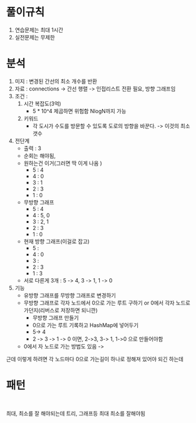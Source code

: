 # 풀이규칙
1. 연습문제는 최대 1시간
2. 실전문제는 무제한

# 분석

1. 미지 : 변경된 간선의 최소 개수를 반환
2. 자료 : connections -> 간선 행렬 -> 인접리스트 전환 필요, 방향 그래프임
3. 조건 : 
   1. 시간 복잡도(3억)
      - 5 * 10^4 제곱하면 위험함  NlogN까지 가능
   2. 키워드
      - 각 도시가 수도를 방문할 수 있도록 도로의 방향을 바꾼다. -> 이것의 최소 갯수
4. 전단계
   - 출력 : 3
   - 순회는 해야됨, 
   - 원하는건 이거(그러면 딱 이게 나옴 )
     - 5 : 4
     - 4 : 0
     - 3 : 1
     - 2 : 3
     - 1 : 0
   - 무방향 그래프 
     - 5 : 4
     - 4 : 5, 0
     - 3 : 2, 1
     - 2 : 3
     - 1 : 0
   - 현재 방향 그래프(이걸로 잡고)
     - 5 : 
     - 4 : 0
     - 3 : 
     - 2 : 3
     - 1 : 3
   - 서로 다른게 3개 :  5 -> 4, 3 -> 1, 1 -> 0
5. 기능 
   - 유방향 그래프를 무방향 그래프로 변경하기 
   - 무방향 그래프로 각자 노드에서 0으로 가는 루트 구하기 or 0에서 각자 노드로 가던지(리버스로 저장하면 되니깐)
     - 무방향 그래프 만들기
     - 0으로 가는 루트 기록하고 HashMap에 넣어두기
     - 5-> 4
     - 2 -> 3 -> 1 -> 0 이면, 2->3, 3-> 1, 1->0 으로 만들어야함 
   - 0에서 자 노드로 가는 방법도 있음 -> 

근데 이렇게 하려면 각 노드마다 0으로 가는길이 하나로 정해져 있어야 되긴 하는데

# 패턴
```text


```

최대, 최소를 잘 해야되는데
트리, 그래프등 최대 최소를 잘해야됨 